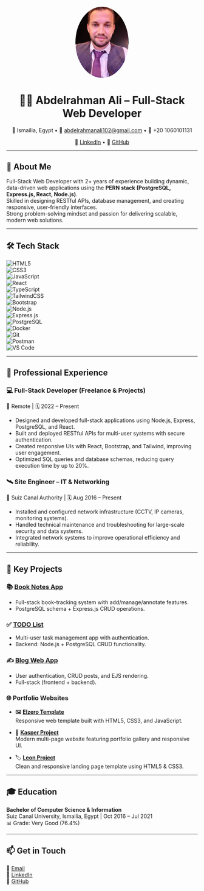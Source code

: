 <!-- Profile Image -->
<p align="center">
  <img src="profile.jpg" alt="Abdelrahman Ali" width="140" style="border-radius:50%" />
</p>

<h1 align="center">👨‍💻 Abdelrahman Ali – Full-Stack Web Developer</h1>

<p align="center">
  📍 Ismailia, Egypt • 
  📧 <a href="mailto:abdelrahmanali102@gmail.com">abdelrahmanali102@gmail.com</a> • 
  📱 +20 1060101131  
</p>

<p align="center">
  🔗 <a href="https://www.linkedin.com/in/abdelrahman-ali-04664a185/">LinkedIn</a> • 
  🔗 <a href="https://github.com/abdo-ali">GitHub</a>
</p>

---

## 🚀 About Me  
Full-Stack Web Developer with 2+ years of experience building dynamic, data-driven web applications using the **PERN stack (PostgreSQL, Express.js, React, Node.js)**.  
Skilled in designing RESTful APIs, database management, and creating responsive, user-friendly interfaces.  
Strong problem-solving mindset and passion for delivering scalable, modern web solutions.  

---

## 🛠️ Tech Stack  

![HTML5](https://img.shields.io/badge/HTML5-E34F26?logo=html5&logoColor=white)  
![CSS3](https://img.shields.io/badge/CSS3-1572B6?logo=css3&logoColor=white)  
![JavaScript](https://img.shields.io/badge/JavaScript-F7DF1E?logo=javascript&logoColor=black)  
![React](https://img.shields.io/badge/React-61DAFB?logo=react&logoColor=black)  
![TypeScript](https://img.shields.io/badge/TypeScript-3178C6?logo=typescript&logoColor=white)  
![TailwindCSS](https://img.shields.io/badge/TailwindCSS-38B2AC?logo=tailwind-css&logoColor=white)  
![Bootstrap](https://img.shields.io/badge/Bootstrap-7952B3?logo=bootstrap&logoColor=white)  
![Node.js](https://img.shields.io/badge/Node.js-339933?logo=node.js&logoColor=white)  
![Express.js](https://img.shields.io/badge/Express.js-000000?logo=express&logoColor=white)  
![PostgreSQL](https://img.shields.io/badge/PostgreSQL-336791?logo=postgresql&logoColor=white)  
![Docker](https://img.shields.io/badge/Docker-2496ED?logo=docker&logoColor=white)  
![Git](https://img.shields.io/badge/Git-F05032?logo=git&logoColor=white)  
![Postman](https://img.shields.io/badge/Postman-FF6C37?logo=postman&logoColor=white)  
![VS Code](https://img.shields.io/badge/VS%20Code-007ACC?logo=visual-studio-code&logoColor=white)  

---

## 💼 Professional Experience  

### 💻 Full-Stack Developer (Freelance & Projects)  
📍 Remote | 🗓️ 2022 – Present  
- Designed and developed full-stack applications using Node.js, Express, PostgreSQL, and React.  
- Built and deployed RESTful APIs for multi-user systems with secure authentication.  
- Created responsive UIs with React, Bootstrap, and Tailwind, improving user engagement.  
- Optimized SQL queries and database schemas, reducing query execution time by up to 20%.  

### 🛰️ Site Engineer – IT & Networking  
📍 Suiz Canal Authority | 🗓️ Aug 2016 – Present  
- Installed and configured network infrastructure (CCTV, IP cameras, monitoring systems).  
- Handled technical maintenance and troubleshooting for large-scale security and data systems.  
- Integrated network systems to improve operational efficiency and reliability.  

---

## 📌 Key Projects  

### 📚 [Book Notes App](https://github.com/abdo-ali/book-notes)  
- Full-stack book-tracking system with add/manage/annotate features.  
- PostgreSQL schema + Express.js CRUD operations.  

### ✅ [TODO List](https://github.com/abdo-ali/todo-list)  
- Multi-user task management app with authentication.  
- Backend: Node.js + PostgreSQL CRUD functionality.  

### ✍️ [Blog Web App](https://github.com/abdo-ali/blog-web-app/tree/main)  
- User authentication, CRUD posts, and EJS rendering.  
- Full-stack (frontend + backend).  

### 🌐 Portfolio Websites  

- 🖼️ **[Elzero Template](https://abdo-ali.github.io/elzero/)**  
  Responsive web template built with HTML5, CSS3, and JavaScript.  

- 🎨 **[Kasper Project](https://abdo-ali.github.io/kasper-project/)**  
  Modern multi-page website featuring portfolio gallery and responsive UI.  

- 🏷️ **[Leon Project](https://abdo-ali.github.io/leon-project-1/)**  
  Clean and responsive landing page template using HTML5 & CSS3.  

---

## 🎓 Education  
**Bachelor of Computer Science & Information**  
Suiz Canal University, Ismailia, Egypt | Oct 2016 – Jul 2021  
📊 Grade: Very Good (76.4%)  

---

## 📫 Get in Touch  
💌 [Email](mailto:abdelrahmanali102@gmail.com)  
🔗 [LinkedIn](https://www.linkedin.com/in/abdelrahman-ali-04664a185/)  
🔗 [GitHub](https://github.com/abdo-ali)  
